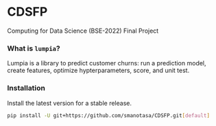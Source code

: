 # CDSFP
Computing for Data Science (BSE-2022) Final Project

### What is `lumpia`?
Lumpia is a library to predict customer churns: run a prediction model, create features, optimize hypterparameters, score, and unit test.

### Installation

Install the latest version for a stable release.

```bash
pip install -U git+https://github.com/smanotasa/CDSFP.git[default]
```
